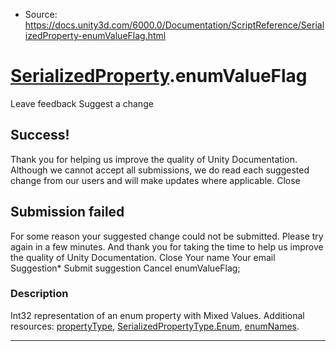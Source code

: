 * Source: https://docs.unity3d.com/6000.0/Documentation/ScriptReference/SerializedProperty-enumValueFlag.html

#  [SerializedProperty](https://docs.unity3d.com/6000.0/Documentation/ScriptReference/SerializedProperty.html).enumValueFlag
Leave feedback
Suggest a change
## Success!
Thank you for helping us improve the quality of Unity Documentation. Although we cannot accept all submissions, we do read each suggested change from our users and will make updates where applicable.
Close
## Submission failed
For some reason your suggested change could not be submitted. Please <a>try again</a> in a few minutes. And thank you for taking the time to help us improve the quality of Unity Documentation.
Close
Your name Your email Suggestion* Submit suggestion
Cancel
enumValueFlag; 
### Description
Int32 representation of an enum property with Mixed Values.
Additional resources: [propertyType](https://docs.unity3d.com/6000.0/Documentation/ScriptReference/SerializedProperty-propertyType.html), [SerializedPropertyType.Enum](https://docs.unity3d.com/6000.0/Documentation/ScriptReference/SerializedPropertyType.Enum.html), [enumNames](https://docs.unity3d.com/6000.0/Documentation/ScriptReference/SerializedProperty-enumNames.html).
* * *
